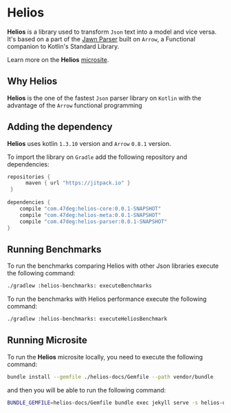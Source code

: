 # Helios

**Helios** is a library used to transform `Json` text into a model and vice versa. 
It's based on a part of the [Jawn Parser](https://github.com/non/jawn) built on `Arrow`, 
a Functional companion to Kotlin's Standard Library.

Learn more on the **Helios** [microsite]().

## Why Helios

**Helios** is the one of the fastest `Json` parser library on `Kotlin` 
with the advantage of the `Arrow` functional programming

## Adding the dependency

**Helios** uses kotlin `1.3.10` version and `Arrow` `0.8.1` version.

To import the library on `Gradle` add the following repository and dependencies:

```groovy
repositories {
      maven { url "https://jitpack.io" }
 }
 
dependencies {
    compile "com.47deg:helios-core:0.0.1-SNAPSHOT"
    compile "com.47deg:helios-meta:0.0.1-SNAPSHOT"
    compile "com.47deg:helios-parser:0.0.1-SNAPSHOT"
}
```

## Running Benchmarks

To run the benchmarks comparing Helios with other Json libraries execute the following command:

```bash
./gradlew :helios-benchmarks: executeBenchmarks
```

To run the benchmarks with Helios performance execute the following command:

```bash
./gradlew :helios-benchmarks: executeHeliosBenchmark
```

## Running Microsite

To run the **Helios** microsite locally, you need to execute the following command:

```bash
bundle install --gemfile ./helios-docs/Gemfile --path vendor/bundle
```

and then you will be able to run the following command:

```bash
BUNDLE_GEMFILE=helios-docs/Gemfile bundle exec jekyll serve -s helios-docs/build/site/
```
